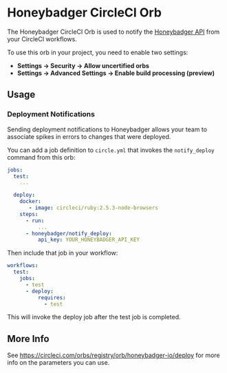 # Honeybadger CircleCI Orb

The Honeybadger CircleCI Orb is used to notify the [Honeybadger API][1]
from your CircleCI workflows.

To use this orb in your project, you need to enable two settings:

- __Settings -> Security -> Allow uncertified orbs__
- __Settings -> Advanced Settings -> Enable build processing (preview)__

## Usage

### Deployment Notifications

Sending deployment notifications to Honeybadger allows your team to associate
spikes in errors to changes that were deployed.

You can add a job definition to `circle.yml` that invokes the
`notify_deploy` command from this orb:

```yaml
jobs:
  test:
    ...

  deploy:
    docker:
       - image: circleci/ruby:2.5.3-node-browsers
    steps:
      - run:
          ...
      - honeybadger/notify_deploy:
          api_key: YOUR_HONEYBADGER_API_KEY
```

Then include that job in your workflow:

```yaml
workflows:
  test:
    jobs:
      - test
      - deploy:
          requires:
            - test
```

This will invoke the deploy job after the test job is completed.

## More Info

See https://circleci.com/orbs/registry/orb/honeybadger-io/deploy for
more info on the parameters you can use.

[1]: https://docs.honeybadger.io/guides/api/

